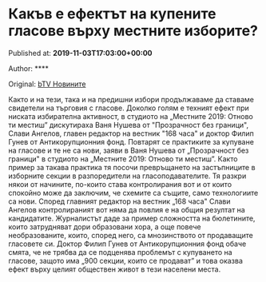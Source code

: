 
# Какъв е ефектът на купените гласове върху местните изборите?

Published at: **2019-11-03T17:03:00+00:00**

Author: ****

Original: [bTV Новините](https://btvnovinite.bg/mestnite2019/kakav-e-efektat-na-kupenite-glasove-i-kontroliranijat-vot-varhu-izborite.html)

Както и на тези, така и на предишни избори продължаваме да ставаме свидетели на търговия с гласове. Доколко голям е техният ефект при ниската избирателна активност, в студиото на „Местните 2019: Отново ти местиш” дискутираха Ваня Нушева от "Прозрачност без граници", Слави Ангелов, главен редактор на вестник "168 часа" и доктор Филип Гунев от Антикорупционния фонд.
Повтарят се практиките за купуване на гласове и те не са нови, заяви в Ваня Нушева от „Прозрачност без граници" в студиото на „Местните 2019: Отново ти местиш”.
Както пример за такава практика тя посочи превръщането на застъпниците в изборните секции в разпоредители на гласоподавателите.
Тя разкри някои от начините, по-които става контролирания вот и от които спокойно може да заключим, че схемите са същите, само технологиите са нови.
Според главният редактор на вестник „168 часа" Слави Ангелов контролираният вот няма да повлия е на общия резултат на кандидатите. Журналистът даде за пример сложността на бюлетините, които затрудняват дори образовани хора, а още повече необразованите, които, според него, са мнозинството от продаващите гласовете си.
Доктор Филип Гунев от Антикорупционния фонд обаче смята, че не трябва да се подценява проблемът с купуването на гласове, защото има „900 секции, които се продават” и това оказва ефект върху целият обществен живот в тези населени места.
